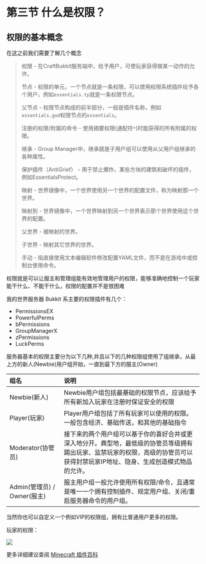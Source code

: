 # 第三节 什么是权限？

## 权限的基本概念

在这之前我们需要了解几个概念

>权限 - 在CraftBukkit服务端中，给予用户，可使玩家获得做某一动作的允许。
>
>节点 - 权限的单元，一个节点就是一条权限，可以使用权限系统插件给予各个用户，例如`essentials.tp`就是一条权限节点。
>
>父节点 - 权限节点构成的前半部分，一般是插件名称，例如`essentials.god`权限节点的`essentials`。
>
>注册的权限/附属的命令 - 使用摘要权限(通配符`*`)时能获得的所有附属的权限。
>
>继承 - Group Manager中，继承就是子用户组可以使用从父用户组继承的各种属性。
>
>保护插件（AntiGrief） - 用于禁止爆炸，某些方块的建筑和破坏的插件，例如EssentialsProtect。
>
>映射 - 世界镜像中，一个世界使用另一个世界的配置文件，称为映射那一个世界。
>
>映射到 - 世界镜像中，一个世界映射到另一个世界表示那个世界使用这个世界的配置。
>
>父世界 - 被映射的世界。
>
>子世界 - 映射其它世界的世界。
>
>手动 - 指直接使用文本编辑软件修改配置YAML文件，而不是在游戏中或控制台使用命令。

权限就是可以让服主和管理组能有效地管理用户的权限，能够准确地控制一个玩家能干什么、不能干什么，权限的配置并不是很困难

我的世界服务器 Bukkit 系主要的权限插件有几个：

- PermissionsEX
- PowerfulPerms
- bPermissions
- GroupManagerX
- zPermissions
- LuckPerms

服务器基本的权限主要分为以下几种,并且以下的几种权限组使用了组继承，从最上方的新人(Newbie)用户组开始，一直到最下方的服主(Owner)

|组名|说明|
| :------------ | :------------ |
|Newbie(新人)|Newbie用户组包括最基础的权限节点，应该给予所有新加入玩家在注册时保证安全的权限|
|Player(玩家)|Player用户组包括了所有玩家可以使用的权限。一般包含经济、基础传送，和其他的基础指令|
|Moderator(协管员)|接下来的两个用户组可以基于你的喜好合并或更深入地分开。典型地，最低级的协管员等级拥有踢出玩家、监禁玩家的权限，高级的协管员可以获得封禁玩家IP地址、隐身、生成创造模式物品的允许。|
|Admin(管理员) / Owner(服主)|服主用户组一般允许使用所有权限/命令，且通常是唯一一个拥有控制插件、规定用户组、关闭/重启服务器命令的用户组。|

当然你也可以自定义一个例如VIP的权限组，拥有比普通用户更多的权限。

玩家的权限：

![](/images/permission/1.png)

更多详细建议查阅 [Minecraft 插件百科](https://mineplugin.org/GroupManager)
